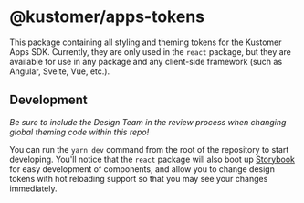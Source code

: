 # @kustomer/apps-tokens

This package containing all styling and theming tokens for the Kustomer Apps SDK. Currently, they are only used in the `react` package, but they are available for use in any package and any client-side framework (such as Angular, Svelte, Vue, etc.).

## Development

_Be sure to include the Design Team in the review process when changing global theming code within this repo!_

You can run the `yarn dev` command from the root of the repository to start developing. You'll notice that the `react` package will also boot up [Storybook](https://storybook.js.org/) for easy development of components, and allow you to change design tokens with hot reloading support so that you may see your changes immediately.
